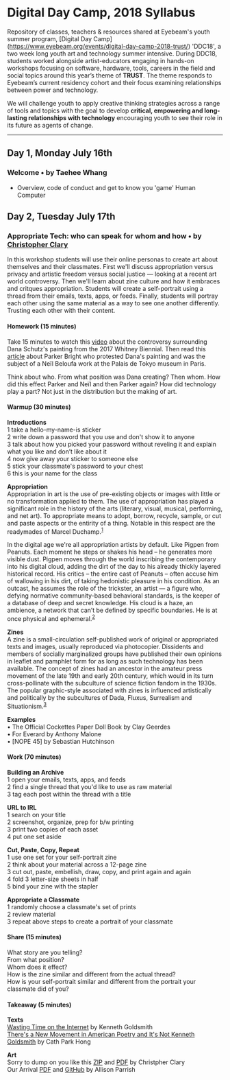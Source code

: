 # Digital Day Camp, 2018 Syllabus
Repository of classes, teachers & resources shared at Eyebeam's youth summer program, [Digital Day Camp]
(https://www.eyebeam.org/events/digital-day-camp-2018-trust/) 'DDC18', a two week long youth art and technology summer intensive.
During DDC18, students worked alongside artist-educators engaging in hands-on workshops focusing on software, hardware, tools, careers in the field and social topics around this year’s theme of **TRUST**. The theme responds to Eyebeam’s current residency cohort and their focus examining relationships between power and technology.

We will challenge youth to apply creative thinking strategies across a range of tools and topics with the goal to develop **critical, empowering and long-lasting relationships with technology** encouraging youth to see their role in its future as agents of change.

<hr>

## Day 1, Monday July 16th

### Welcome • by Taehee Whang

- Overview, code of conduct and get to know you 'game' Human Computer

## Day 2, Tuesday July 17th
### Appropriate Tech: who can speak for whom and how • by [Christopher Clary](https://christopherclary.com/work)

In this workshop students will use their online personas to create art about themselves and their classmates. First we'll discuss appropriation versus privacy and artistic freedom versus social justice — looking at a recent art world controversy. Then we'll learn about zine culture and how it embraces and critques appropriation. Students will create a self-portrait using a thread from their emails, texts, apps, or feeds. Finally, students will portray each other using the same material as a way to see one another differently. Trusting each other with their content.    

#### Homework (15 minutes)
Take 15 minutes to watch this [video](https://video.vice.com/en_us/embed/58dabbab91d237b4148aa34f) about the controversy surrounding Dana Schutz's painting from the 2017 Whitney Biennial. Then read this [article](https://news.artnet.com/art-world/parker-bright-paris-protest-1227947) about Parker Bright who protested Dana's painting and was the subject of a Neïl Beloufa work at the Palais de Tokyo museum in Paris.<br>

Think about who. From what position was Dana creating? Then whom. How did this effect Parker and Neïl and then Parker again? How did technology play a part? Not just in the distribution but the making of art.

#### Warmup (30 minutes)

<b>Introductions</b><br>
1 take a hello-my-name-is sticker<br>
2 write down a password that you use and don't show it to anyone<br>
3 talk about how you picked your password without reveling it and explain what you like and don’t like about it<br>
4 now give away your sticker to someone else<br>
5 stick your classmate's password to your chest<br>
6 this is your name for the class<br>

<b>Appropriation</b> <br>
Appropriation in art is the use of pre-existing objects or images with little or no transformation applied to them. The use of appropriation has played a significant role in the history of the arts (literary, visual, musical, performing, and net art). To appropriate means to adopt, borrow, recycle, sample, or cut and paste aspects or the entirity of a thing. Notable in this respect are the readymades of Marcel Duchamp.<sup>[1](https://en.wikipedia.org/wiki/Appropriation_(art))</sup><br>

In the digital age we're all appropriation artists by default. Like Pigpen from Peanuts. Each moment he steps or shakes his head – he generates more visible dust. Pigpen moves through the world inscribing the contemporary into his digital cloud, adding the dirt of the day to his already thickly layered historical record. His critics – the entire cast of Peanuts – often accuse him of wallowing in his dirt, of taking hedonistic pleasure in his condition. As an outcast, he assumes the role of the trickster, an artist — a figure who, defying normative community-based behavioral standards, is the keeper of a database of deep and secret knowledge. His cloud is a haze, an ambience, a network that can’t be defined by specific boundaries. He is at once physical and ephemeral.<sup>[2](https://play.google.com/store/books/details?pcampaignid=books_read_action&id=GfcOCwAAQBAJ)</sup><br>

<b>Zines</b><br>
A zine is a small-circulation self-published work of original or appropriated texts and images, usually reproduced via photocopier. Dissidents and members of socially marginalized groups have published their own opinions in leaflet and pamphlet form for as long as such technology has been available. The concept of zines had an ancestor in the amateur press movement of the late 19th and early 20th century, which would in its turn cross-pollinate with the subculture of science fiction fandom in the 1930s. The popular graphic-style associated with zines is influenced artistically and politically by the subcultures of Dada, Fluxus, Surrealism and Situationism.<sup>[3](https://en.wikipedia.org/wiki/Zine)</sup><br>

<b>Examples</b><br>
• The Official Cockettes Paper Doll Book by Clay Geerdes <br>
• For Everard by Anthony Malone <br>
• [NOPE 45] by Sebastian Hutchinson <br>

#### Work (70 minutes)

<b>Building an Archive</b><br>
1 open your emails, texts, apps, and feeds<br>
2 find a single thread that you'd like to use as raw material<br>
3 tag each post within the thread with a title<br>

<b>URL to IRL</b><br>
1 search on your title<br>
2 screenshot, organize, prep for b/w printing<br>
3 print two copies of each asset<br>
4 put one set aside

<b>Cut, Paste, Copy, Repeat</b><br>
1 use one set for your self-portrait zine<br>
2 think about your material across a 12-page zine<br>
3 cut out, paste, embellish, draw, copy, and print again and again<br>
4 fold 3 letter-size sheets in half<br>
5 bind your zine with the stapler

<b>Appropriate a Classmate</b><br>
1 randomly choose a classmate's set of prints<br>
2 review material<br>
3 repeat above steps to create a portrait of your classmate

#### Share (15 minutes)

What story are you telling? <br>
From what position? <br>
Whom does it effect? <br>
How is the zine similar and different from the actual thread? <br>
How is your self-portrait similar and different from the portrait your classmate did of you?

#### Takeaway (5 minutes)
<b>Texts</b><br>
[Wasting Time on the Internet](https://play.google.com/store/books/details?pcampaignid=books_read_action&id=GfcOCwAAQBAJ) by Kenneth Goldsmith <br>
[There's a New Movement in American Poetry and It's Not Kenneth Goldsmith](https://newrepublic.com/article/122985/new-movement-american-poetry-not-kenneth-goldsmith) by Cath Park Hong

<b>Art</b><br>
Sorry to dump on you like this [ZIP](http://rhizome.org/editorial/2015/nov/12/the-download/) and [PDF](https://www.dropbox.com/s/bht52g49ltithv8/Sorry%20to%20dump%20on%20you%20like%20this%20_spreads.pdf?dl=0) by Christpher Clary <br>
Our Arrival [PDF](http://s3.amazonaws.com/aparrish/our-arrival.pdf) and [GitHub](https://github.com/aparrish/nanogenmo2015) by Allison Parrish


